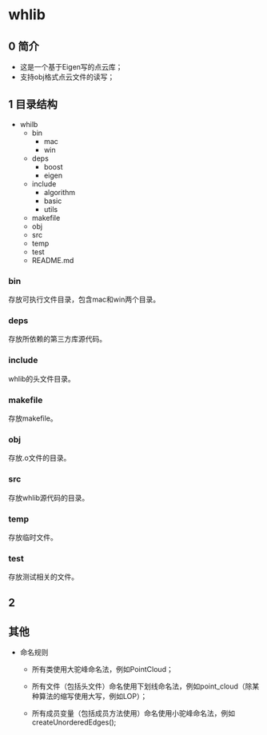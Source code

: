 # whlib

##  0 简介

* 这是一个基于Eigen写的点云库；
* 支持obj格式点云文件的读写；

## 1 目录结构

* whilb
  * bin
    * mac
    * win
  * deps
    * boost
    * eigen
  * include
    * algorithm
    * basic
    * utils
  * makefile
  * obj
  * src
  * temp
  * test
  * README.md

### bin

存放可执行文件目录，包含mac和win两个目录。

### deps 

存放所依赖的第三方库源代码。

### include

whlib的头文件目录。

### makefile 

存放makefile。

### obj

存放.o文件的目录。

### src

存放whlib源代码的目录。

### temp 

存放临时文件。

### test

存放测试相关的文件。

## 2 











## 其他

* 命名规则

  * 所有类使用大驼峰命名法，例如PointCloud；

  * 所有文件（包括头文件）命名使用下划线命名法，例如point_cloud（除某种算法的缩写使用大写，例如LOP）；

  * 所有成员变量（包括成员方法使用）命名使用小驼峰命名法，例如createUnorderedEdges();

    

